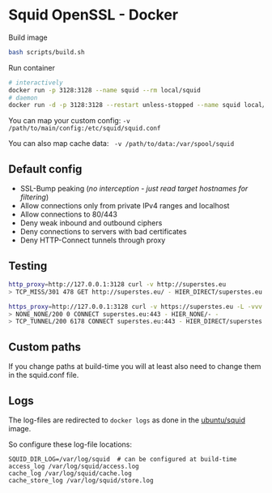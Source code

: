 # Squid OpenSSL - Docker

Build image
```bash
bash scripts/build.sh
```

Run container
```bash
# interactively
docker run -p 3128:3128 --name squid --rm local/squid
# daemon
docker run -d -p 3128:3128 --restart unless-stopped --name squid local/squid
```

You can map your custom config: `-v /path/to/main/config:/etc/squid/squid.conf`

You can also map cache data: ` -v /path/to/data:/var/spool/squid`

## Default config

* SSL-Bump peaking (*no interception - just read target hostnames for filtering*)
* Allow connections only from private IPv4 ranges and localhost
* Allow connections to 80/443
* Deny weak inbound and outbound ciphers
* Deny connections to servers with bad certificates
* Deny HTTP-Connect tunnels through proxy

## Testing

```bash
http_proxy=http://127.0.0.1:3128 curl -v http://superstes.eu
> TCP_MISS/301 478 GET http://superstes.eu/ - HIER_DIRECT/superstes.eu text/html

https_proxy=http://127.0.0.1:3128 curl -v https://superstes.eu -L -vvv 2>&1 -k | grep CN
> NONE_NONE/200 0 CONNECT superstes.eu:443 - HIER_NONE/- -
> TCP_TUNNEL/200 6178 CONNECT superstes.eu:443 - HIER_DIRECT/superstes.eu -
```

## Custom paths

If you change paths at build-time you will at least also need to change them in the squid.conf file.

## Logs
The log-files are redirected to `docker logs` as done in the [ubuntu/squid](https://hub.docker.com/r/ubuntu/squid) image.

So configure these log-file locations:

```
SQUID_DIR_LOG=/var/log/squid  # can be configured at build-time
access_log /var/log/squid/access.log
cache_log /var/log/squid/cache.log
cache_store_log /var/log/squid/store.log
```
